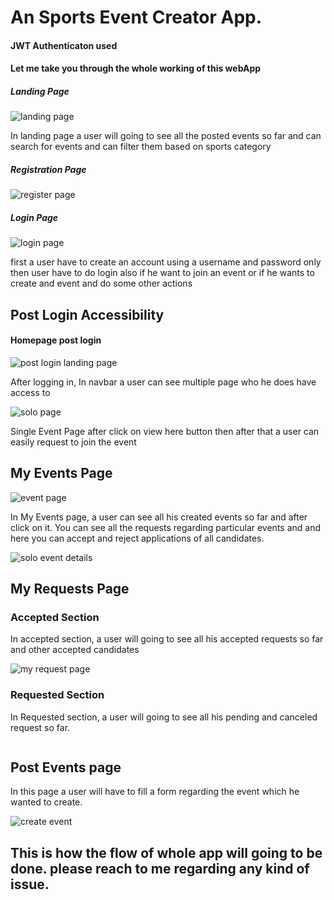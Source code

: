# An Sports Event Creator App.
<h4>JWT Authenticaton used</h4>
<h4>Let me take you through the whole working of this webApp</h5>

<h5>Landing Page</h5>
<img src="https://user-images.githubusercontent.com/95030824/209106359-58cf9d02-6146-4336-90e0-251734d86cfd.png" alt="landing page"/>
<p>In landing page a user will going to see all the posted events so far and can search for events and can filter them based on sports category</p>
<h5>Registration Page</h5>
<img src="https://user-images.githubusercontent.com/95030824/209106902-b7a7b21f-f6d4-4ac8-97bc-319e12d15cfb.png" alt="register page"/>
<h5>Login Page</h5>
<img src="https://user-images.githubusercontent.com/95030824/209107132-82452630-53df-417d-b58e-ac949bda0e9e.png" alt="login page"/>
<p>first a user have to create an account using a username and password only then user have to do login also if he want to join an
event or if he wants to create and event and do some other actions</p>

<h2>Post Login Accessibility</h2>
<h4>Homepage post login</h4>
<img src="https://user-images.githubusercontent.com/95030824/209111060-0fed7936-4375-491f-b743-8594d17f0fda.png" alt="post login landing page"/>
<p>After logging in, In navbar a user can see multiple page who he does have access to</p>
<img src="https://user-images.githubusercontent.com/95030824/209110995-e85dfb91-a900-44d4-9c4f-d4572435230c.png" alt="solo page"/>
<p>Single Event Page after click on view here button then after that a user can easily request to join the event</p>

<h2>My Events Page</h2>
<img src="https://user-images.githubusercontent.com/95030824/209121633-562f601e-42bc-47c5-aa34-a91acbb8352a.png" alt="event page"/>
<p>In My Events page, a user can see all his created events so far and after click on it. You can see all the requests regarding particular events and 
and here you can accept and reject applications of all candidates.</p>
<img src="https://user-images.githubusercontent.com/95030824/209122003-94a1c85c-7248-4fdc-b947-10af175aaf4e.png" alt="solo event details"/>
<h2>My Requests Page</h2>
<h3>Accepted Section</h3>
<p>In accepted section, a user will going to see all his accepted requests so far and other accepted candidates</p>
<img src="https://user-images.githubusercontent.com/95030824/209122652-eb862105-a7e5-4ab3-b96f-95c9ac64d853.png" alt="my request page"/>
<h3>Requested Section</h3>
<p>In Requested section, a user will going to see all his pending and canceled request so far.</p>
<img src="https://user-images.githubusercontent.com/95030824/209123418-6238f56d-fb26-490e-a82f-7f1d54fe1672.png" alt=""/>
<h2>Post Events page</h2>
<p>In this page a user will have to fill a form regarding the event which he wanted to create.</p>
<img src="https://user-images.githubusercontent.com/95030824/209124019-adb5afb4-9d55-4e16-82ca-00dcaf76abd4.png" alt="create event"/>
<h2>This is how the flow of whole app will going to be done. please reach to me regarding any kind of issue.</h2>
